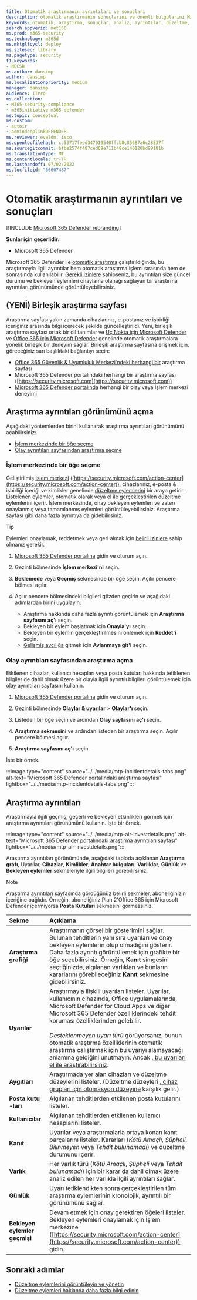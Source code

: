```yaml
---
title: Otomatik araştırmanın ayrıntıları ve sonuçları
description: otomatik araştırmanın sonuçlarını ve önemli bulgularını Microsoft 365 Defender
keywords: otomatik, araştırma, sonuçlar, analiz, ayrıntılar, düzeltme, otomatik hava aracı
search.appverid: met150
ms.prod: m365-security
ms.technology: m365d
ms.mktglfcycl: deploy
ms.sitesec: library
ms.pagetype: security
f1.keywords:
- NOCSH
ms.author: dansimp
author: dansimp
ms.localizationpriority: medium
manager: dansimp
audience: ITPro
ms.collection:
- M365-security-compliance
- m365initiative-m365-defender
ms.topic: conceptual
ms.custom:
- autoir
- admindeeplinkDEFENDER
ms.reviewer: evaldm, isco
ms.openlocfilehash: cc53717feed347019540ffcb8c85687a6c28537f
ms.sourcegitcommit: bfbe2574f487ced69e711b48ce140120bd99181b
ms.translationtype: MT
ms.contentlocale: tr-TR
ms.lasthandoff: 07/02/2022
ms.locfileid: "66607487"
---
```

# <a name="details-and-results-of-an-automated-investigation"></a>Otomatik araştırmanın ayrıntıları ve sonuçları

[!INCLUDE [Microsoft 365 Defender rebranding](../includes/microsoft-defender.md)]

**Şunlar için geçerlidir:**
- Microsoft 365 Defender

Microsoft 365 Defender ile [otomatik araştırma](m365d-autoir.md) çalıştırıldığında, bu araştırmayla ilgili ayrıntılar hem otomatik araştırma işlemi sırasında hem de sonrasında kullanılabilir. [Gerekli izinlere](m365d-action-center.md#required-permissions-for-action-center-tasks) sahipseniz, bu ayrıntıları size güncel durumu ve bekleyen eylemleri onaylama olanağı sağlayan bir araştırma ayrıntıları görünümünde görüntüleyebilirsiniz. 

## <a name="new-unified-investigation-page"></a>(YENİ) Birleşik araştırma sayfası

Araştırma sayfası yakın zamanda cihazlarınız, e-postanız ve işbirliği içeriğiniz arasında bilgi içerecek şekilde güncelleştirildi. Yeni, birleşik araştırma sayfası ortak bir dil tanımlar ve [Uç Nokta için Microsoft Defender](/windows/security/threat-protection/microsoft-defender-atp/microsoft-defender-advanced-threat-protection) ve [Office 365 için Microsoft Defender](../office-365-security/defender-for-office-365.md) genelinde otomatik araştırmalara yönelik birleşik bir deneyim sağlar. Birleşik araştırma sayfasına erişmek için, göreceğiniz sarı başlıktaki bağlantıyı seçin:

- <a href="https://go.microsoft.com/fwlink/p/?linkid=2077143" target="_blank">Office 365 Güvenlik & Uyumluluk Merkezi'ndeki herhangi bir</a> araştırma sayfası
- Microsoft 365 Defender portalındaki herhangi bir araştırma sayfası ([https://security.microsoft.com](https://security.microsoft.com))
- <a href="https://go.microsoft.com/fwlink/p/?linkid=2077139" target="_blank">Microsoft 365 Defender portalında</a> herhangi bir olay veya İşlem merkezi deneyimi

## <a name="open-the-investigation-details-view"></a>Araştırma ayrıntıları görünümünü açma

Aşağıdaki yöntemlerden birini kullanarak araştırma ayrıntıları görünümünü açabilirsiniz:

- [İşlem merkezinde bir öğe seçme](#select-an-item-in-the-action-center)
- [Olay ayrıntıları sayfasından araştırma seçme](#open-an-investigation-from-an-incident-details-page)

### <a name="select-an-item-in-the-action-center"></a>İşlem merkezinde bir öğe seçme

Geliştirilmiş [İşlem merkezi](m365d-action-center.md) ([https://security.microsoft.com/action-center](https://security.microsoft.com/action-center)), cihazlarınız, e-posta & işbirliği içeriği ve kimlikler genelinde [düzeltme eylemlerini](m365d-remediation-actions.md) bir araya getirir. Listelenen eylemler, otomatik olarak veya el ile gerçekleştirilen düzeltme eylemlerini içerir. İşlem merkezinde, onay bekleyen eylemleri ve zaten onaylanmış veya tamamlanmış eylemleri görüntüleyebilirsiniz. Araştırma sayfası gibi daha fazla ayrıntıya da gidebilirsiniz.

> [!TIP]
> Eylemleri onaylamak, reddetmek veya geri almak için [belirli izinlere](m365d-action-center.md#required-permissions-for-action-center-tasks) sahip olmanız gerekir.

1. <a href="https://go.microsoft.com/fwlink/p/?linkid=2077139" target="_blank">Microsoft 365 Defender portalına</a> gidin ve oturum açın. 

2. Gezinti bölmesinde **İşlem merkezi'ni** seçin. 

3. **Beklemede** veya **Geçmiş** sekmesinde bir öğe seçin. Açılır pencere bölmesi açılır.

4. Açılır pencere bölmesindeki bilgileri gözden geçirin ve aşağıdaki adımlardan birini uygulayın:
   - Araştırma hakkında daha fazla ayrıntı görüntülemek için **Araştırma sayfasını aç'ı** seçin.
   - Bekleyen bir eylem başlatmak için **Onayla'yı** seçin.
   - Bekleyen bir eylemin gerçekleştirilmesini önlemek için **Reddet'i** seçin.
   - [Gelişmiş avcılığa](advanced-hunting-overview.md) gitmek için **Avlanmaya git'i** seçin.

### <a name="open-an-investigation-from-an-incident-details-page"></a>Olay ayrıntıları sayfasından araştırma açma

Etkilenen cihazlar, kullanıcı hesapları veya posta kutuları hakkında tetiklenen bilgiler de dahil olmak üzere bir olayla ilgili ayrıntılı bilgileri görüntülemek için olay ayrıntıları sayfasını kullanın.

1. <a href="https://go.microsoft.com/fwlink/p/?linkid=2077139" target="_blank">Microsoft 365 Defender portalına</a> gidin ve oturum açın. 

2. Gezinti bölmesinde **Olaylar & uyarılar** > **Olaylar'ı** seçin. 

3. Listeden bir öğe seçin ve ardından **Olay sayfasını aç'ı** seçin.

4. **Araştırma sekmesini** ve ardından listeden bir araştırma seçin. Açılır pencere bölmesi açılır.

5. **Araştırma sayfasını aç'ı** seçin. 

İşte bir örnek.

:::image type="content" source="../../media/mtp-incidentdetails-tabs.png" alt-text="Microsoft 365 Defender portalındaki araştırma sayfası" lightbox="../../media/mtp-incidentdetails-tabs.png":::

## <a name="investigation-details"></a>Araştırma ayrıntıları

Araştırmayla ilgili geçmiş, geçerli ve bekleyen etkinlikleri görmek için araştırma ayrıntıları görünümünü kullanın. İşte bir örnek.

:::image type="content" source="../../media/mtp-air-investdetails.png" alt-text="Microsoft 365 Defender portalındaki araştırma ayrıntıları sayfası" lightbox="../../media/mtp-air-investdetails.png":::

Araştırma ayrıntıları görünümünde, aşağıdaki tabloda açıklanan **Araştırma grafı**, Uyarılar, **Cihazlar**, **Kimlikler**, **Anahtar bulguları**, **Varlıklar**, **Günlük** ve **Bekleyen eylemler** sekmeleriyle ilgili bilgileri görebilirsiniz. 

> [!NOTE]
> Araştırma ayrıntıları sayfasında gördüğünüz belirli sekmeler, aboneliğinizin içeriğine bağlıdır. Örneğin, aboneliğiniz Plan 2'Office 365 için Microsoft Defender içermiyorsa **Posta Kutuları** sekmesini görmezsiniz.

| Sekme | Açıklama |
|:--------|:--------|
| **Araştırma grafiği** | Araştırmanın görsel bir gösterimini sağlar. Bulunan tehditlerin yanı sıra uyarıları ve onay bekleyen eylemlerin olup olmadığını gösterir.<br/>Daha fazla ayrıntı görüntülemek için grafikte bir öğe seçebilirsiniz. Örneğin, **Kanıt** simgesini seçtiğinizde, algılanan varlıkları ve bunların kararlarını görebileceğiniz **Kanıt** sekmesine gidebilirsiniz. |
| **Uyarılar** | Araştırmayla ilişkili uyarıları listeler. Uyarılar, kullanıcının cihazında, Office uygulamalarında, Microsoft Defender for Cloud Apps ve diğer Microsoft 365 Defender özelliklerindeki tehdit koruması özelliklerinden gelebilir. <br> <br> *Desteklenmeyen uyarı türü* görüyorsanız, bunun otomatik araştırma özelliklerinin otomatik araştırma çalıştırmak için bu uyarıyı alamayacağı anlamına geldiğini unutmayın. Ancak [, bu uyarıları el ile araştırabilirsiniz](investigate-incidents.md#alerts).
| **Aygıtları** | Araştırmada yer alan cihazları ve düzeltme düzeylerini listeler. (Düzeltme düzeyleri [, cihaz grupları için otomasyon düzeyine](m365d-configure-auto-investigation-response.md#review-or-change-the-automation-level-for-device-groups) karşılık gelir.) |
| **Posta kutu -ları** |Algılanan tehditlerden etkilenen posta kutularını listeler.  |
| **Kullanıcılar**  | Algılanan tehditlerden etkilenen kullanıcı hesaplarını listeler. |
| **Kanıt** | Uyarılar veya araştırmalarla ortaya konan kanıt parçalarını listeler. Kararları (*Kötü Amaçlı*, *Şüpheli*, *Bilinmeyen* veya *Tehdit bulunamadı*) ve düzeltme durumunu içerir. |
| **Varlık** | Her varlık türü (*Kötü Amaçlı*, *Şüpheli* veya *Tehdit bulunamadı*) için bir karar da dahil olmak üzere analiz edilen her varlıkla ilgili ayrıntıları sağlar.|
|**Günlük** | Uyarı tetiklendikten sonra gerçekleştirilen tüm araştırma eylemlerinin kronolojik, ayrıntılı bir görünümünü sağlar.|
| **Bekleyen eylemler geçmişi** | Devam etmek için onay gerektiren öğeleri listeler. Bekleyen eylemleri onaylamak için İşlem merkezine ([https://security.microsoft.com/action-center](https://security.microsoft.com/action-center)) gidin. |

## <a name="next-steps"></a>Sonraki adımlar

- [Düzeltme eylemlerini görüntüleyin ve yönetin](m365d-autoir-actions.md)
- [Düzeltme eylemleri hakkında daha fazla bilgi edinin](m365d-remediation-actions.md)
